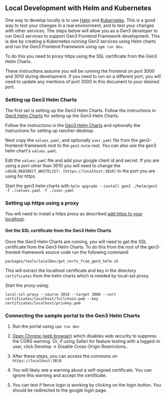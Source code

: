 ## Local Development with Helm and Kubernetes

One way to develop locally is to use [Helm](https://helm.sh/) and [Kubernetes](https://kubernetes.io/).
This is a good way to test your changes in a real environment, and to test your changes with other services.
The steps below will allow you as a Gen3 developer to run Gen3 services to support
Gen3 Frontend Framework development. This is doe by creating a Kubernetes running
Gen3 services using Helm charts and run the Gen3 Frontend Framework using `npm run dev`.

To do this you need to proxy https using the SSL certificate from the Gen3 Helm Charts.

These instructions assume you will be running the frontend on port 3000 and 3010 during development. If
you need to run on a different port, you will need to update any mentions of port 3000 in this
document to your desired port.


### Setting up Gen3 Helm Charts
The first set is setting up the Gen3 Helm Charts.
Follow the instructions in [Gen3 Helm Charts](https://github.com/uc-cdis/gen3-helm) for setting up the Gen3 Helm Charts.

Follow the instructions in the [Gen3 Helm Charts](https://github.com/uc-cdis/gen3-helm/blob/master/docs/gen3_developer_environments.md)
and optionally the instructions for  setting up rancher-desktop.

Next copy the `values.yaml`, and optionally `user.yaml` file from the gen3-frontend-framework root to the `gen3-helm` root.
You can also use the gen3 helm chart's `values.yaml`.

Edit the `values.yaml` file and add your google client id and secret. If you are using a port other than
3010 you will need to change the `LOGIN_REDIRECT_WHITELIST: [https://localhost:3010]` to the port you are using for
https.

Start the gen3 helm charts with `helm upgrade --install gen3 ./helm/gen3 -f ./values.yaml -f ./user.yaml`


### Setting up https using a proxy

You will need to install a https proxy as described
[add https to your localhost](https://dev.to/defite/adding-https-to-your-localhost-15hg).

#### Get the SSL certificate from the Gen3 Helm Charts

Once the Gen3 Helm Charts are running, you will need to get the SSL certificate from the Gen3 Helm Charts.
To do this from the root of the gen3-fronted-framework source code run the following command:

```
packages/tools/localDev/get_certs_from_gen3_helm.sh
```

This will extract the localhost certificate and key in the directory `certificates` from the helm charts which is
needed by local-ssl-proxy.

Start the proxy using:
```
local-ssl-proxy --source 3010 --target 3000 --cert certificates/localhost/fullchain.pem --key certificates/localhost/privkey.pem
```

### Connecting the sample portal to the Gen3 Helm Charts


1. Run the portal using `npm run dev`
2. [Open Chrome (web browser)](https://alfilatov.com/posts/run-chrome-without-cors/) which disables web security to suppress the CORS warning.
   Or, if using Safari for feature testing with a logged-in user, click Develop -> Disable Cross-Origin Restrictions..

3. After these steps, you can access the commons on `https://localhost:3010`
4. You will likely see a warning about a self-signed certificate. You can ignore this warning and accept the certificate.
5. You can test if fence login is working by clicking on the login button. You should be redirected to the google login page.
